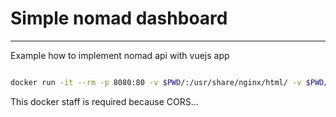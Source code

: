 # Simple nomad dashboard
---

Example how to implement nomad api with vuejs app


```bash

docker run -it --rm -p 8080:80 -v $PWD/:/usr/share/nginx/html/ -v $PWD/default.conf:/etc/nginx/conf.d/default.conf --name nginx nginx

```

This docker staff is required because CORS...